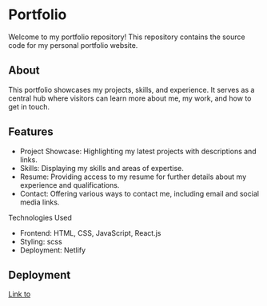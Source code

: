 # Portfolio

Welcome to my portfolio repository! This repository contains the source code for my personal portfolio website.

## About

This portfolio showcases my projects, skills, and experience. It serves as a central hub where visitors can learn more about me, my work, and how to get in touch.

## Features

* Project Showcase: Highlighting my latest projects with descriptions and links.
* Skills: Displaying my skills and areas of expertise.
* Resume: Providing access to my resume for further details about my experience and qualifications. 
* Contact: Offering various ways to contact me, including email and social media links.

Technologies Used
* Frontend: HTML, CSS, JavaScript, React.js
* Styling: scss
* Deployment: Netlify

## Deployment

[Link to ](https://remarkable-kheer-2e0781.netlify.app/)


